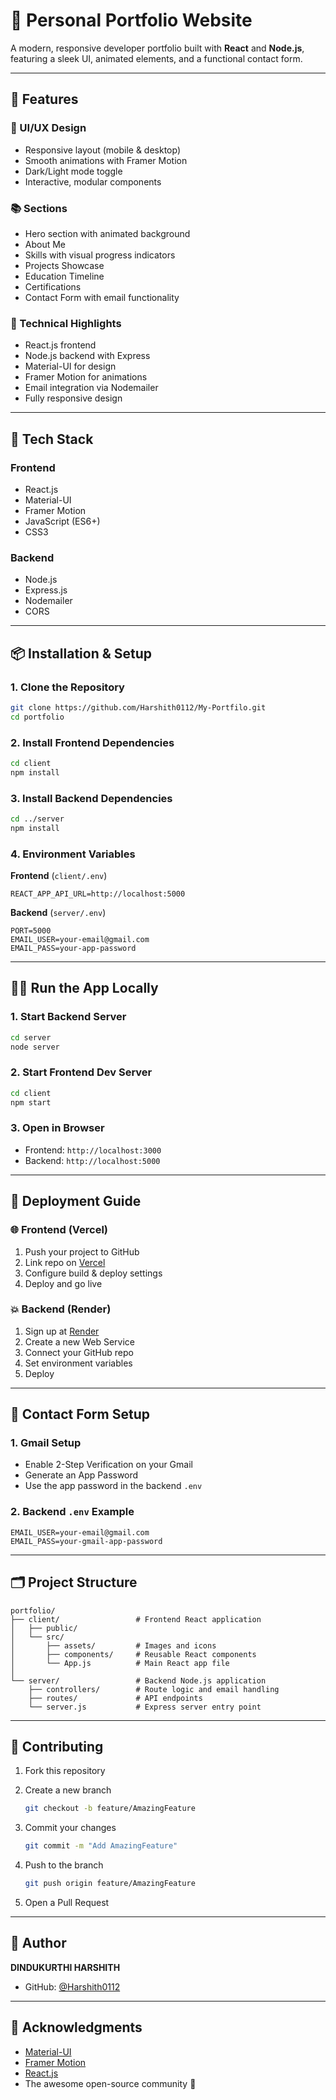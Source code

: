 # 💼 Personal Portfolio Website

A modern, responsive developer portfolio built with **React** and **Node.js**, featuring a sleek UI, animated elements, and a functional contact form.

---

## 🌟 Features

### 🎨 UI/UX Design

* Responsive layout (mobile & desktop)
* Smooth animations with Framer Motion
* Dark/Light mode toggle
* Interactive, modular components

### 📚 Sections

* Hero section with animated background
* About Me
* Skills with visual progress indicators
* Projects Showcase
* Education Timeline
* Certifications
* Contact Form with email functionality

### 🔧 Technical Highlights

* React.js frontend
* Node.js backend with Express
* Material-UI for design
* Framer Motion for animations
* Email integration via Nodemailer
* Fully responsive design

---

## 🚀 Tech Stack

### Frontend

* React.js
* Material-UI
* Framer Motion
* JavaScript (ES6+)
* CSS3

### Backend

* Node.js
* Express.js
* Nodemailer
* CORS

---

## 📦 Installation & Setup

### 1. Clone the Repository

```bash
git clone https://github.com/Harshith0112/My-Portfilo.git
cd portfolio
```

### 2. Install Frontend Dependencies

```bash
cd client
npm install
```

### 3. Install Backend Dependencies

```bash
cd ../server
npm install
```

### 4. Environment Variables

**Frontend** (`client/.env`)

```env
REACT_APP_API_URL=http://localhost:5000
```

**Backend** (`server/.env`)

```env
PORT=5000
EMAIL_USER=your-email@gmail.com
EMAIL_PASS=your-app-password
```

---

## 🏃‍♂️ Run the App Locally

### 1. Start Backend Server

```bash
cd server
node server
```

### 2. Start Frontend Dev Server

```bash
cd client
npm start
```

### 3. Open in Browser

* Frontend: `http://localhost:3000`
* Backend: `http://localhost:5000`

---

## 🚀 Deployment Guide

### 🌐 Frontend (Vercel)

1. Push your project to GitHub
2. Link repo on [Vercel](https://vercel.com/)
3. Configure build & deploy settings
4. Deploy and go live

### 💥 Backend (Render)

1. Sign up at [Render](https://render.com/)
2. Create a new Web Service
3. Connect your GitHub repo
4. Set environment variables
5. Deploy

---

## 📧 Contact Form Setup

### 1. Gmail Setup

* Enable 2-Step Verification on your Gmail
* Generate an App Password
* Use the app password in the backend `.env`

### 2. Backend `.env` Example

```env
EMAIL_USER=your-email@gmail.com
EMAIL_PASS=your-gmail-app-password
```

---

## 🗂 Project Structure

```
portfolio/
├── client/                 # Frontend React application
│   ├── public/
│   └── src/
│       ├── assets/         # Images and icons
│       ├── components/     # Reusable React components
│       └── App.js          # Main React app file
│
└── server/                 # Backend Node.js application
    ├── controllers/        # Route logic and email handling
    ├── routes/             # API endpoints
    └── server.js           # Express server entry point
```

---

## 🤝 Contributing

1. Fork this repository
2. Create a new branch

   ```bash
   git checkout -b feature/AmazingFeature
   ```
3. Commit your changes

   ```bash
   git commit -m "Add AmazingFeature"
   ```
4. Push to the branch

   ```bash
   git push origin feature/AmazingFeature
   ```
5. Open a Pull Request



---

## 👤 Author

**DINDUKURTHI HARSHITH**

* GitHub: [@Harshith0112](https://github.com/Harshith0112)

---

## 🙏 Acknowledgments

* [Material-UI](https://mui.com/)
* [Framer Motion](https://www.framer.com/motion/)
* [React.js](https://reactjs.org/)
* The awesome open-source community 💖
